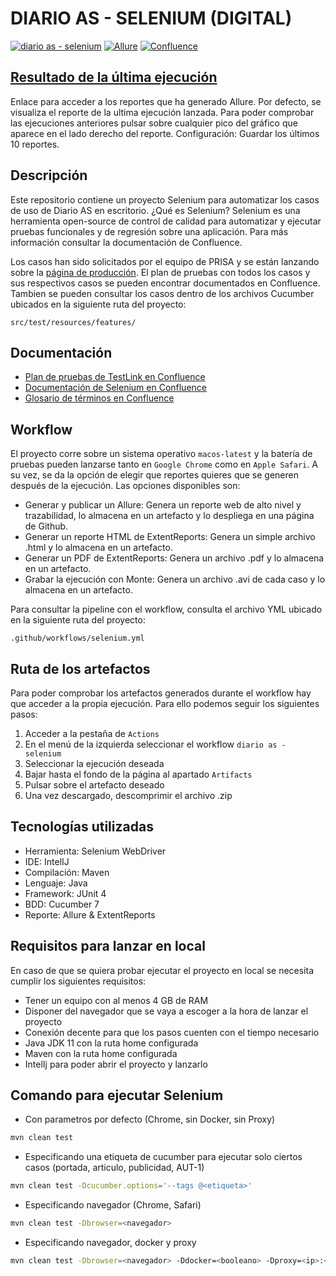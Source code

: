 # DIARIO AS - SELENIUM (DIGITAL)

[![diario as - selenium](https://github.com/hiberus-prisa-qa-devops/qa-as-selenium/actions/workflows/selenium.yml/badge.svg)](https://github.com/hiberus-prisa-qa-devops/qa-as-selenium/actions/workflows/selenium.yml)
[![Allure](https://img.shields.io/badge/Allure-Ultima%20ejecuci%C3%B3n-blue)](https://hiberus-prisa-qa-devops.github.io/qa-as-selenium/)
[![Confluence](https://img.shields.io/badge/Confleunce-QA%20DevOps-yellow)](https://confluence.t-prisa.com/pages/viewpage.action?pageId=123142852)

## [Resultado de la última ejecución](https://hiberus-prisa-qa-devops.github.io/qa-as-selenium/)

Enlace para acceder a los reportes que ha generado Allure. Por defecto, se visualiza el reporte de la ultima ejecución lanzada. Para poder comprobar las ejecuciones anteriores pulsar sobre cualquier pico del gráfico que aparece en el lado derecho del reporte. 
Configuración: Guardar los últimos 10 reportes.

## Descripción

Este repositorio contiene un proyecto Selenium para automatizar los casos de uso de Diario AS en escritorio. ¿Qué es Selenium? Selenium es una herramienta open-source de control de calidad para automatizar y ejecutar pruebas funcionales y de regresión sobre una aplicación. Para más información consultar la documentación de Confluence.

Los casos han sido solicitados por el equipo de PRISA y se están lanzando sobre la [página de producción](https://as.com/). El plan de pruebas con todos los casos y sus respectivos casos se pueden encontrar documentados en Confluence.
Tambien se pueden consultar los casos dentro de los archivos Cucumber ubicados en la siguiente ruta del proyecto:

```
src/test/resources/features/
```

## Documentación

- [Plan de pruebas de TestLink en Confluence](https://confluence.t-prisa.com/display/QADEVOPS/4.6.3.1.1.+AS)
- [Documentación de Selenium en Confluence](https://confluence.t-prisa.com/pages/viewpage.action?pageId=123149121)
- [Glosario de términos en Confluence](https://confluence.t-prisa.com/pages/viewpage.action?pageId=123149100)

## Workflow

El proyecto corre sobre un sistema operativo `macos-latest` y la batería de pruebas pueden lanzarse tanto en `Google Chrome` como en `Apple Safari`. A su vez, se da la opción de elegir que reportes quieres que se generen después de la ejecución. Las opciones disponibles son:

- Generar y publicar un Allure: Genera un reporte web de alto nivel y trazabilidad, lo almacena en un artefacto y lo despliega en una página de Github. 
- Generar un reporte HTML de ExtentReports: Genera un simple archivo .html y lo almacena en un artefacto. 
- Generar un PDF de ExtentReports: Genera un archivo .pdf y lo almacena en un artefacto. 
- Grabar la ejecución con Monte: Genera un archivo .avi de cada caso y lo almacena en un artefacto.

Para consultar la pipeline con el workflow, consulta el archivo YML ubicado en la siguiente ruta del proyecto:

```
.github/workflows/selenium.yml
```

## Ruta de los artefactos

Para poder comprobar los artefactos generados durante el workflow hay que acceder a la propia ejecución. Para ello podemos seguir los siguientes pasos:

1. Acceder a la pestaña de `Actions`
2. En el menú de la izquierda seleccionar el workflow `diario as - selenium`
3. Seleccionar la ejecución deseada
4. Bajar hasta el fondo de la página al apartado `Artifacts`
5. Pulsar sobre el artefacto deseado 
6. Una vez descargado, descomprimir el archivo .zip

## Tecnologías utilizadas

- Herramienta: Selenium WebDriver
- IDE: IntelIJ
- Compilación: Maven
- Lenguaje: Java
- Framework: JUnit 4
- BDD: Cucumber 7
- Reporte: Allure & ExtentReports

## Requisitos para lanzar en local

En caso de que se quiera probar ejecutar el proyecto en local se necesita cumplir los siguientes requisitos:

- Tener un equipo con al menos 4 GB de RAM
- Disponer del navegador que se vaya a escoger a la hora de lanzar el proyecto
- Conexión decente para que los pasos cuenten con el tiempo necesario
- Java JDK 11 con la ruta home configurada
- Maven con la ruta home configurada
- IntelIj para poder abrir el proyecto y lanzarlo

## Comando para ejecutar Selenium

- Con parametros por defecto (Chrome, sin Docker, sin Proxy)
```sh
mvn clean test
```

- Especificando una etiqueta de cucumber para ejecutar solo ciertos casos (portada, articulo, publicidad, AUT-1)
```sh
mvn clean test -Dcucumber.options='--tags @<etiqueta>'
```

- Especificando navegador (Chrome, Safari)
```sh
mvn clean test -Dbrowser=<navegador>
```

- Especificando navegador, docker y proxy
```sh
mvn clean test -Dbrowser=<navegador> -Ddocker=<booleano> -Dproxy=<ip>:<puerto>
```